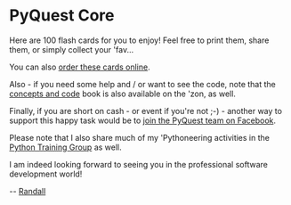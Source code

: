 # PyQuest Core

Here are 100 flash cards for you to enjoy! Feel free to print them, 
share them, or simply collect your 'fav...

You can also [order these cards online](https://www.amazon.com/100-PyQuest-Cards-Randall-Nagy/dp/B0BZF8VHDJ/).

Also - if you need some help and / or want to see 
the code, note that the [concepts and code](https://www.amazon.com/dp/B0BH97W78F) book 
is also available on the 'zon, as well.

Finally, if you are short on cash - or event if you're not ;-) - another way to support this happy task would be to [join the PyQuest team on Facebook](https://www.facebook.com/PythonVideo). 

Please note that I also share much of my 'Pythoneering activities in the [Python Training Group](https://www.facebook.com/groups/nagyspythontraining) as well.

I am indeed looking forward to seeing you in the professional software development world!


-- [Randall](http://www.soft9000.com)

